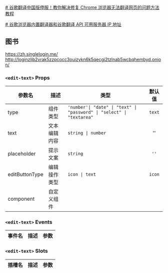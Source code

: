
[# 谷歌翻译中国版停服！教你解决修复 Chrome 浏览器无法翻译网页的问题方法教程](https://www.iplaysoft.com/fix-chrome-translate.html)


[# 谷歌浏览器内置翻译器和谷歌翻译 API 可用服务器 IP 地址](https://hexingxing.cn/google-chrome-built-in-translator-and-google-translate-api-available-server-ip-address/)


## 图书
https://zh.singlelogin.me/
http://loginzlib2vrak5zzpcocc3ouizykn6k5qecgj2tzlnab5wcbqhembyd.onion/


### `<edit-text>` Props

|参数名|描述|类型|默认值|
|---|---|---|:---:|
|type|组件类型|`'number'\| "date" \| "text" \| "password" \| "select" \| "textarea"` | `text`|
|text|文本编辑内容| `string \| number` | ''|
|placeholder| 提示文案| `string` | `''`|
|editButtonType| 编辑操作类型| `icon \| text`| `icon`|
|component| 自定义组件| 



### `<edit-text>` Events
|事件名|描述|参数|
|---|:---:|---|
### `<edit-text>` Slots

|插槽名|描述|参数|
|---|:---:|---|